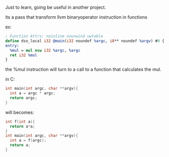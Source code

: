 Just to learn, going be useful in another project.

its a pass that transform llvm binaryoperator instruction in functions

ex:
``` llvm
; Function Attrs: noinline nounwind uwtable
define dso_local i32 @main(i32 noundef %argc, i8** noundef %argv) #0 {
entry:
  %mul = mul nsw i32 %argc, %argc
  ret i32 %mul
}
```
the %mul instruction will turn to a call to a function that calculates the mul.

in C:
``` c
int main(int argc, char **argv){
  int a = argc * argc;
  return argc;
}
```
will becomes:
``` c
int f(int a){
  return a*a;
}
int main(int argc, char **argv){
  int a = f(argc);
  return a;
}

```
